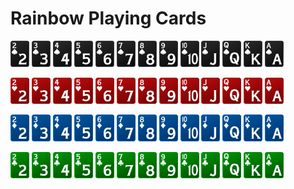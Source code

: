 # Rainbow Playing Cards

<img src="https://github.com/zchepygov/rainbow-playing-cards/blob/master/images/2s.png" alt="2s" width="30px" /> <img src="https://github.com/zchepygov/rainbow-playing-cards/blob/master/images/3s.png" alt="3s" width="30px" /> <img src="https://github.com/zchepygov/rainbow-playing-cards/blob/master/images/4s.png" alt="4s" width="30px" /> <img src="https://github.com/zchepygov/rainbow-playing-cards/blob/master/images/5s.png" alt="5s" width="30px" /> <img src="https://github.com/zchepygov/rainbow-playing-cards/blob/master/images/6s.png" alt="6s" width="30px" /> <img src="https://github.com/zchepygov/rainbow-playing-cards/blob/master/images/7s.png" alt="7s" width="30px" /> <img src="https://github.com/zchepygov/rainbow-playing-cards/blob/master/images/8s.png" alt="8s" width="30px" /> <img src="https://github.com/zchepygov/rainbow-playing-cards/blob/master/images/9s.png" alt="9s" width="30px" /> <img src="https://github.com/zchepygov/rainbow-playing-cards/blob/master/images/Ts.png" alt="Ts" width="30px" /> <img src="https://github.com/zchepygov/rainbow-playing-cards/blob/master/images/Js.png" alt="Js" width="30px" /> <img src="https://github.com/zchepygov/rainbow-playing-cards/blob/master/images/Qs.png" alt="Qs" width="30px" /> <img src="https://github.com/zchepygov/rainbow-playing-cards/blob/master/images/Ks.png" alt="Ks" width="30px" /> <img src="https://github.com/zchepygov/rainbow-playing-cards/blob/master/images/As.png" alt="As" width="30px" />

<img src="https://github.com/zchepygov/rainbow-playing-cards/blob/master/images/2h.png" alt="2h" width="30px" /> <img src="https://github.com/zchepygov/rainbow-playing-cards/blob/master/images/3h.png" alt="3h" width="30px" /> <img src="https://github.com/zchepygov/rainbow-playing-cards/blob/master/images/4h.png" alt="4h" width="30px" /> <img src="https://github.com/zchepygov/rainbow-playing-cards/blob/master/images/5h.png" alt="5h" width="30px" /> <img src="https://github.com/zchepygov/rainbow-playing-cards/blob/master/images/6h.png" alt="6h" width="30px" /> <img src="https://github.com/zchepygov/rainbow-playing-cards/blob/master/images/7h.png" alt="7h" width="30px" /> <img src="https://github.com/zchepygov/rainbow-playing-cards/blob/master/images/8h.png" alt="8h" width="30px" /> <img src="https://github.com/zchepygov/rainbow-playing-cards/blob/master/images/9h.png" alt="9h" width="30px" /> <img src="https://github.com/zchepygov/rainbow-playing-cards/blob/master/images/Th.png" alt="Th" width="30px" /> <img src="https://github.com/zchepygov/rainbow-playing-cards/blob/master/images/Jh.png" alt="Jh" width="30px" /> <img src="https://github.com/zchepygov/rainbow-playing-cards/blob/master/images/Qh.png" alt="Qh" width="30px" /> <img src="https://github.com/zchepygov/rainbow-playing-cards/blob/master/images/Kh.png" alt="Kh" width="30px" /> <img src="https://github.com/zchepygov/rainbow-playing-cards/blob/master/images/Ah.png" alt="Ah" width="30px" />

<img src="https://github.com/zchepygov/rainbow-playing-cards/blob/master/images/2d.png" alt="2d" width="30px" /> <img src="https://github.com/zchepygov/rainbow-playing-cards/blob/master/images/3d.png" alt="3d" width="30px" /> <img src="https://github.com/zchepygov/rainbow-playing-cards/blob/master/images/4d.png" alt="4d" width="30px" /> <img src="https://github.com/zchepygov/rainbow-playing-cards/blob/master/images/5d.png" alt="5d" width="30px" /> <img src="https://github.com/zchepygov/rainbow-playing-cards/blob/master/images/6d.png" alt="6d" width="30px" /> <img src="https://github.com/zchepygov/rainbow-playing-cards/blob/master/images/7d.png" alt="7d" width="30px" /> <img src="https://github.com/zchepygov/rainbow-playing-cards/blob/master/images/8d.png" alt="8d" width="30px" /> <img src="https://github.com/zchepygov/rainbow-playing-cards/blob/master/images/9d.png" alt="9d" width="30px" /> <img src="https://github.com/zchepygov/rainbow-playing-cards/blob/master/images/Td.png" alt="Td" width="30px" /> <img src="https://github.com/zchepygov/rainbow-playing-cards/blob/master/images/Jd.png" alt="Jd" width="30px" /> <img src="https://github.com/zchepygov/rainbow-playing-cards/blob/master/images/Qd.png" alt="Qd" width="30px" /> <img src="https://github.com/zchepygov/rainbow-playing-cards/blob/master/images/Kd.png" alt="Kd" width="30px" /> <img src="https://github.com/zchepygov/rainbow-playing-cards/blob/master/images/Ad.png" alt="Ad" width="30px" />

<img src="https://github.com/zchepygov/rainbow-playing-cards/blob/master/images/2c.png" alt="2c" width="30px" /> <img src="https://github.com/zchepygov/rainbow-playing-cards/blob/master/images/3c.png" alt="3c" width="30px" /> <img src="https://github.com/zchepygov/rainbow-playing-cards/blob/master/images/4c.png" alt="4c" width="30px" /> <img src="https://github.com/zchepygov/rainbow-playing-cards/blob/master/images/5c.png" alt="5c" width="30px" /> <img src="https://github.com/zchepygov/rainbow-playing-cards/blob/master/images/6c.png" alt="6c" width="30px" /> <img src="https://github.com/zchepygov/rainbow-playing-cards/blob/master/images/7c.png" alt="7c" width="30px" /> <img src="https://github.com/zchepygov/rainbow-playing-cards/blob/master/images/8c.png" alt="8c" width="30px" /> <img src="https://github.com/zchepygov/rainbow-playing-cards/blob/master/images/9c.png" alt="9c" width="30px" /> <img src="https://github.com/zchepygov/rainbow-playing-cards/blob/master/images/Tc.png" alt="Tc" width="30px" /> <img src="https://github.com/zchepygov/rainbow-playing-cards/blob/master/images/Jc.png" alt="Jc" width="30px" /> <img src="https://github.com/zchepygov/rainbow-playing-cards/blob/master/images/Qc.png" alt="Qc" width="30px" /> <img src="https://github.com/zchepygov/rainbow-playing-cards/blob/master/images/Kc.png" alt="Kc" width="30px" /> <img src="https://github.com/zchepygov/rainbow-playing-cards/blob/master/images/Ac.png" alt="Ac" width="30px" />
